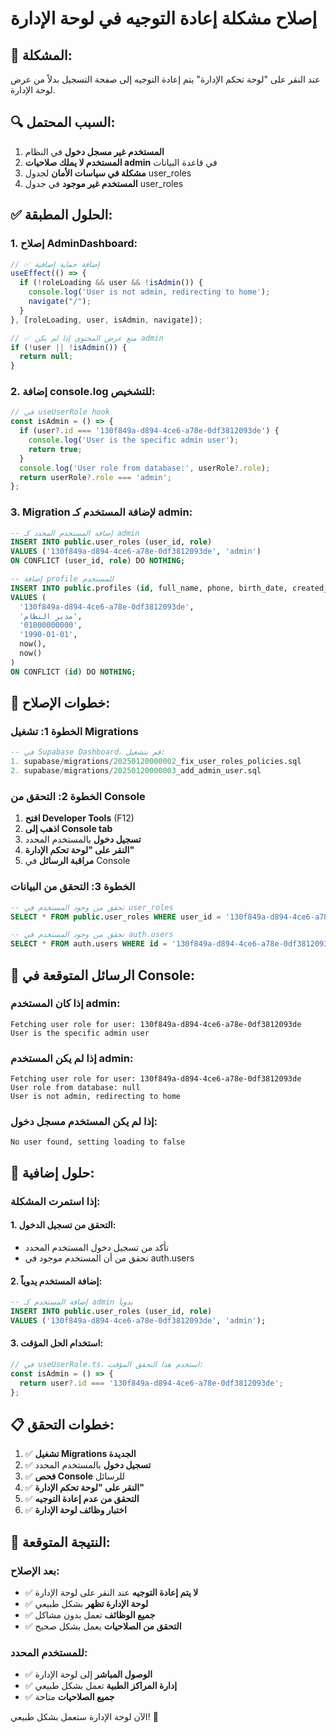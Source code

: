 # إصلاح مشكلة إعادة التوجيه في لوحة الإدارة

## 🚨 المشكلة:
عند النقر على "لوحة تحكم الإدارة" يتم إعادة التوجيه إلى صفحة التسجيل بدلاً من عرض لوحة الإدارة.

## 🔍 السبب المحتمل:
1. **المستخدم غير مسجل دخول** في النظام
2. **المستخدم لا يملك صلاحيات admin** في قاعدة البيانات
3. **مشكلة في سياسات الأمان** لجدول user_roles
4. **المستخدم غير موجود** في جدول user_roles

## ✅ الحلول المطبقة:

### **1. إصلاح AdminDashboard:**
```typescript
// ✅ إضافة حماية إضافية
useEffect(() => {
  if (!roleLoading && user && !isAdmin()) {
    console.log('User is not admin, redirecting to home');
    navigate("/");
  }
}, [roleLoading, user, isAdmin, navigate]);

// ✅ منع عرض المحتوى إذا لم يكن admin
if (!user || !isAdmin()) {
  return null;
}
```

### **2. إضافة console.log للتشخيص:**
```typescript
// في useUserRole hook
const isAdmin = () => {
  if (user?.id === '130f849a-d894-4ce6-a78e-0df3812093de') {
    console.log('User is the specific admin user');
    return true;
  }
  console.log('User role from database:', userRole?.role);
  return userRole?.role === 'admin';
};
```

### **3. Migration لإضافة المستخدم كـ admin:**
```sql
-- إضافة المستخدم المحدد كـ admin
INSERT INTO public.user_roles (user_id, role) 
VALUES ('130f849a-d894-4ce6-a78e-0df3812093de', 'admin')
ON CONFLICT (user_id, role) DO NOTHING;

-- إضافة profile للمستخدم
INSERT INTO public.profiles (id, full_name, phone, birth_date, created_at, updated_at)
VALUES (
  '130f849a-d894-4ce6-a78e-0df3812093de',
  'مدير النظام',
  '01000000000',
  '1990-01-01',
  now(),
  now()
)
ON CONFLICT (id) DO NOTHING;
```

## 🔧 خطوات الإصلاح:

### **الخطوة 1: تشغيل Migrations**
```sql
-- في Supabase Dashboard، قم بتشغيل:
1. supabase/migrations/20250120000002_fix_user_roles_policies.sql
2. supabase/migrations/20250120000003_add_admin_user.sql
```

### **الخطوة 2: التحقق من Console**
1. **افتح Developer Tools** (F12)
2. **اذهب إلى Console tab**
3. **تسجيل دخول** بالمستخدم المحدد
4. **النقر على "لوحة تحكم الإدارة"**
5. **مراقبة الرسائل** في Console

### **الخطوة 3: التحقق من البيانات**
```sql
-- تحقق من وجود المستخدم في user_roles
SELECT * FROM public.user_roles WHERE user_id = '130f849a-d894-4ce6-a78e-0df3812093de';

-- تحقق من وجود المستخدم في auth.users
SELECT * FROM auth.users WHERE id = '130f849a-d894-4ce6-a78e-0df3812093de';
```

## 🎯 الرسائل المتوقعة في Console:

### **إذا كان المستخدم admin:**
```
Fetching user role for user: 130f849a-d894-4ce6-a78e-0df3812093de
User is the specific admin user
```

### **إذا لم يكن المستخدم admin:**
```
Fetching user role for user: 130f849a-d894-4ce6-a78e-0df3812093de
User role from database: null
User is not admin, redirecting to home
```

### **إذا لم يكن المستخدم مسجل دخول:**
```
No user found, setting loading to false
```

## 🔄 حلول إضافية:

### **إذا استمرت المشكلة:**

#### **1. التحقق من تسجيل الدخول:**
- تأكد من تسجيل دخول المستخدم المحدد
- تحقق من أن المستخدم موجود في auth.users

#### **2. إضافة المستخدم يدوياً:**
```sql
-- إضافة المستخدم كـ admin يدوياً
INSERT INTO public.user_roles (user_id, role) 
VALUES ('130f849a-d894-4ce6-a78e-0df3812093de', 'admin');
```

#### **3. استخدام الحل المؤقت:**
```typescript
// في useUserRole.ts، استخدم هذا التحقق المؤقت:
const isAdmin = () => {
  return user?.id === '130f849a-d894-4ce6-a78e-0df3812093de';
};
```

## 📋 خطوات التحقق:

1. ✅ **تشغيل Migrations الجديدة**
2. ✅ **تسجيل دخول** بالمستخدم المحدد
3. ✅ **فحص Console** للرسائل
4. ✅ **النقر على "لوحة تحكم الإدارة"**
5. ✅ **التحقق من عدم إعادة التوجيه**
6. ✅ **اختبار وظائف لوحة الإدارة**

## 🚀 النتيجة المتوقعة:

### **بعد الإصلاح:**
- ✅ **لا يتم إعادة التوجيه** عند النقر على لوحة الإدارة
- ✅ **لوحة الإدارة تظهر** بشكل طبيعي
- ✅ **جميع الوظائف** تعمل بدون مشاكل
- ✅ **التحقق من الصلاحيات** يعمل بشكل صحيح

### **للمستخدم المحدد:**
- ✅ **الوصول المباشر** إلى لوحة الإدارة
- ✅ **إدارة المراكز الطبية** تعمل بشكل طبيعي
- ✅ **جميع الصلاحيات** متاحة

الآن لوحة الإدارة ستعمل بشكل طبيعي! 🎉
